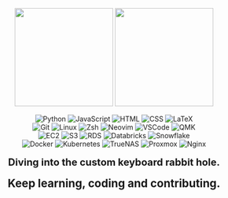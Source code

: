
<div align="center">
	<a href="https://github.com/forsakenrei"> <img height=200 align="center" src="https://github-readme-stats-forsakenrei.vercel.app/api?username=forsakenrei&show_icons=true&theme=tokyonight&rank_icon=percentile"></a>
	<a href="https://github.com/forsakenrei"> <img height=200 align="center" src="https://github-readme-stats-forsakenrei.vercel.app/api/top-langs/?username=forsakenrei&layout=compact&theme=tokyonight&exclude_repo=&langs_count=8&hide=Cmake,C%2B%2B,Dart,Makefile&size_weight=0.5&count_weight=0.5&card_width=350"></a>
    	<br>
	<br>
	<img alt="Python" src="https://img.shields.io/badge/python-3670A0?style=for-the-badge&logo=python&logoColor=ffdd54">
	<img alt="JavaScript" src="https://img.shields.io/badge/javascript-F7DF1E?style=for-the-badge&logo=javascript&logoColor=black">
	<img alt="HTML" src="https://img.shields.io/badge/html5-E34F26?style=for-the-badge&logo=html5&logoColor=white">
	<img alt="CSS" src="https://img.shields.io/badge/css-1572B6?style=for-the-badge&logo=css3&logoColor=white">
	<img alt="LaTeX" src="https://img.shields.io/badge/latex-008080?style=for-the-badge&logo=latex&logoColor=white">
	<br>
	<img alt="Git" src="https://img.shields.io/badge/git-F05033.svg?style=for-the-badge&logo=git&logoColor=white">
	<img alt="Linux" src="https://img.shields.io/badge/Linux-FCC624?style=for-the-badge&logo=linux&logoColor=black">
	<img alt="Zsh" src="https://img.shields.io/badge/zsh-F15A24?style=for-the-badge&logo=zsh&logoColor=white">
	<img alt="Neovim" src="https://img.shields.io/badge/neovim-57A143?style=for-the-badge&logo=neovim&logoColor=white">
	<img alt="VSCode" src="https://img.shields.io/badge/vscode-007ACC?style=for-the-badge&logo=visual-studio-code&logoColor=white">
	<img alt="QMK" src="https://img.shields.io/badge/qmk-333333?style=for-the-badge&logo=qmk&logoColor=white">
	<br>
	<img alt="EC2" src="https://img.shields.io/badge/Amazon%20EC2-FF9900?style=for-the-badge&logo=amazon-ec2&logoColor=white">
	<img alt="S3" src="https://img.shields.io/badge/Amazon_S3-569A31?style=for-the-badge&logo=amazons3&logoColor=white">
	<img alt="RDS" src="https://img.shields.io/badge/Amazon%20RDS-527FFF?style=for-the-badge&logo=amazon-rds&logoColor=white">
	<img alt="Databricks" src="https://img.shields.io/badge/databricks-FF3621?style=for-the-badge&logo=databricks&logoColor=white">
	<img alt="Snowflake" src="https://img.shields.io/badge/snowflake-29B5E8?style=for-the-badge&logo=snowflake&logoColor=white">
	<br>
 	<img alt="Docker" src="https://img.shields.io/badge/docker-0db7ed.svg?style=for-the-badge&logo=docker&logoColor=white">
	<img alt="Kubernetes" src="https://img.shields.io/badge/Kubernetes-326CE5?style=for-the-badge&logo=kubernetes&logoColor=white">
	<img alt="TrueNAS" src="https://img.shields.io/badge/truenas-0095D5?style=for-the-badge&logo=truenas&logoColor=white">
	<img alt="Proxmox" src="https://img.shields.io/badge/proxmox-E57000?style=for-the-badge&logo=proxmox&logoColor=white">
	<img alt="Nginx" src="https://img.shields.io/badge/nginx-009639.svg?style=for-the-badge&logo=nginx&logoColor=white">
	<br>
	<br>
	<b align="center", style="font-size:20px;">Diving into the custom keyboard rabbit hole.</b>
	<br>
	<br>
	<b align="center" style="font-size:160%;">Keep learning, coding and contributing.</b>
<!-- 	<h3 align="center"><i>Daily driver: Space65 R3 + Strawberry Milk Ice* + NicePBT Noel.</i></h3> -->
<!-- 	<h3 align="center">Daily driver: Mode Envoy + Cream Blue Pro + ePBT Dreamscape</h3> -->
<!-- 	<p align="center"><i>*58g spring swapped.</i></p> -->
</div>
